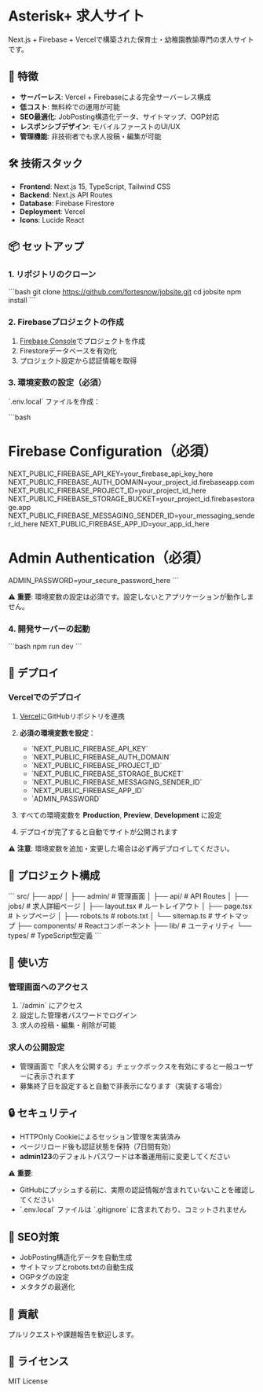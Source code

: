 # Asterisk+ 求人サイト

Next.js + Firebase + Vercelで構築された保育士・幼稚園教諭専門の求人サイトです。

## 🚀 特徴

- **サーバーレス**: Vercel + Firebaseによる完全サーバーレス構成
- **低コスト**: 無料枠での運用が可能
- **SEO最適化**: JobPosting構造化データ、サイトマップ、OGP対応
- **レスポンシブデザイン**: モバイルファーストのUI/UX
- **管理機能**: 非技術者でも求人投稿・編集が可能

## 🛠 技術スタック

- **Frontend**: Next.js 15, TypeScript, Tailwind CSS
- **Backend**: Next.js API Routes
- **Database**: Firebase Firestore
- **Deployment**: Vercel
- **Icons**: Lucide React

## 📦 セットアップ

### 1. リポジトリのクローン

\`\`\`bash
git clone https://github.com/fortesnow/jobsite.git
cd jobsite
npm install
\`\`\`

### 2. Firebaseプロジェクトの作成

1. [Firebase Console](https://console.firebase.google.com)でプロジェクトを作成
2. Firestoreデータベースを有効化
3. プロジェクト設定から認証情報を取得

### 3. 環境変数の設定（必須）

\`.env.local\` ファイルを作成：

\`\`\`bash
# Firebase Configuration（必須）
NEXT_PUBLIC_FIREBASE_API_KEY=your_firebase_api_key_here
NEXT_PUBLIC_FIREBASE_AUTH_DOMAIN=your_project_id.firebaseapp.com
NEXT_PUBLIC_FIREBASE_PROJECT_ID=your_project_id_here
NEXT_PUBLIC_FIREBASE_STORAGE_BUCKET=your_project_id.firebasestorage.app
NEXT_PUBLIC_FIREBASE_MESSAGING_SENDER_ID=your_messaging_sender_id_here
NEXT_PUBLIC_FIREBASE_APP_ID=your_app_id_here

# Admin Authentication（必須）
ADMIN_PASSWORD=your_secure_password_here
\`\`\`

⚠️ **重要**: 環境変数の設定は必須です。設定しないとアプリケーションが動作しません。

### 4. 開発サーバーの起動

\`\`\`bash
npm run dev
\`\`\`

## 🚀 デプロイ

### Vercelでのデプロイ

1. [Vercel](https://vercel.com)にGitHubリポジトリを連携
2. **必須の環境変数を設定**：
   - \`NEXT_PUBLIC_FIREBASE_API_KEY\`
   - \`NEXT_PUBLIC_FIREBASE_AUTH_DOMAIN\`
   - \`NEXT_PUBLIC_FIREBASE_PROJECT_ID\`
   - \`NEXT_PUBLIC_FIREBASE_STORAGE_BUCKET\`
   - \`NEXT_PUBLIC_FIREBASE_MESSAGING_SENDER_ID\`
   - \`NEXT_PUBLIC_FIREBASE_APP_ID\`
   - \`ADMIN_PASSWORD\`

3. すべての環境変数を **Production**, **Preview**, **Development** に設定
4. デプロイが完了すると自動でサイトが公開されます

⚠️ **注意**: 環境変数を追加・変更した場合は必ず再デプロイしてください。

## 📁 プロジェクト構成

\`\`\`
src/
├── app/
│   ├── admin/           # 管理画面
│   ├── api/            # API Routes
│   ├── jobs/           # 求人詳細ページ
│   ├── layout.tsx      # ルートレイアウト
│   ├── page.tsx        # トップページ
│   ├── robots.ts       # robots.txt
│   └── sitemap.ts      # サイトマップ
├── components/         # Reactコンポーネント
├── lib/               # ユーティリティ
└── types/             # TypeScript型定義
\`\`\`

## 🔧 使い方

### 管理画面へのアクセス

1. \`/admin\` にアクセス
2. 設定した管理者パスワードでログイン
3. 求人の投稿・編集・削除が可能

### 求人の公開設定

- 管理画面で「求人を公開する」チェックボックスを有効にすると一般ユーザーに表示されます
- 募集終了日を設定すると自動で非表示になります（実装する場合）

## 🔒 セキュリティ

- HTTPOnly Cookieによるセッション管理を実装済み
- ページリロード後も認証状態を保持（7日間有効）
- **admin123**のデフォルトパスワードは本番運用前に変更してください

⚠️ **重要**: 
- GitHubにプッシュする前に、実際の認証情報が含まれていないことを確認してください
- \`.env.local\` ファイルは \`.gitignore\` に含まれており、コミットされません

## 📱 SEO対策

- JobPosting構造化データを自動生成
- サイトマップとrobots.txtの自動生成
- OGPタグの設定
- メタタグの最適化

## 🤝 貢献

プルリクエストや課題報告を歓迎します。

## 📄 ライセンス

MIT License